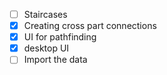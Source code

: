 - [ ] Staircases
- [x] Creating cross part connections
- [x] UI for pathfinding
- [x] desktop UI
- [ ] Import the data